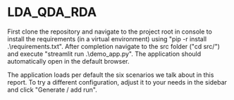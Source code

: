 # LDA_QDA_RDA

First clone the repository and navigate to the project root in console to install the requirements (in a virtual environment) using "pip -r install .\requirements.txt". After completion navigate to the src folder ("cd src/") and execute "streamlit run .\demo\_app.py". The application should automatically open in the default browser.

The application loads per default the six scenarios we talk about in this report. To try a different configuration, adjust it to your needs in the sidebar and click "Generate / add run". 
